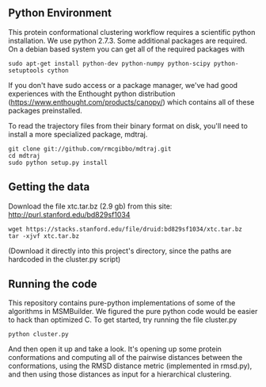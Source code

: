 Python Environment
------------------
This protein conformational clustering workflow requires a scientific python
installation. We use python 2.7.3. Some additional packages are required.
On a debian based system you can get all of the required packages with

```
sudo apt-get install python-dev python-numpy python-scipy python-setuptools cython
```

If you don't have sudo access or a package manager, we've had good experiences
with the Enthought python distribution (https://www.enthought.com/products/canopy/)
which contains all of these packages preinstalled.

To read the trajectory files from their binary format on disk, you'll need to install
a more specialized package, mdtraj.

```
git clone git://github.com/rmcgibbo/mdtraj.git
cd mdtraj
sudo python setup.py install
```

Getting the data
----------------
Download the file xtc.tar.bz (2.9 gb) from this site: http://purl.stanford.edu/bd829sf1034

```
wget https://stacks.stanford.edu/file/druid:bd829sf1034/xtc.tar.bz
tar -xjvf xtc.tar.bz
```

(Download it directly into this project's directory, since the paths are hardcoded in the cluster.py
script)

Running the code
----------------
This repository contains pure-python implementations of some of the algorithms
in MSMBuilder. We figured the pure python code would be easier to hack than
optimized C. To get started, try running the file cluster.py

```
python cluster.py
```

And then open it up and take a look. It's opening up some protein conformations
and computing all of the pairwise distances between the conformations, using the
RMSD distance metric (implemented in rmsd.py), and then using those distances
as input for a hierarchical clustering.
